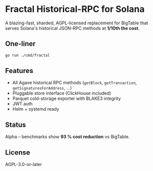 
# Fractal Historical-RPC for Solana

A blazing-fast, sharded, AGPL-licensed replacement for BigTable that serves Solana's historical JSON-RPC methods at **1/10th the cost**.

## One-liner
```bash
go run ./cmd/fractal
```

## Features
- All Agave historical RPC methods (`getBlock`, `getTransaction`, `getSignaturesForAddress`, ...)
- Pluggable store interface (ClickHouse included)
- Parquet cold-storage exporter with BLAKE3 integrity
- JWT auth
- Helm + systemd ready

## Status
Alpha – benchmarks show **93 % cost reduction** vs BigTable.

## License

AGPL-3.0-or-later

